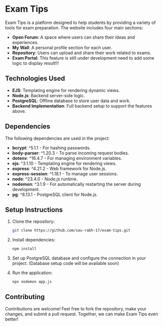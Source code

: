 # Exam Tips

Exam Tips is a platform designed to help students by providing a variety of tools for exam preparation. The website includes four main sections:

- **Open Forum**: A space where users can share their ideas and experiences.
- **My Wall**: A personal profile section for each user.
- **Repository**: Users can upload and share their work related to exams.
- **Exam Portal**: This feature is still under development need to add some logic to display result!!!

## Technologies Used
- **EJS**: Templating engine for rendering dynamic views.
- **Node.js**: Backend server-side logic.
- **PostgreSQL**: Offline database to store user data and work.
- **Backend Implementation**: Full backend setup to support the features above.

## Dependencies
The following dependencies are used in the project:

- **bcrypt**: ^5.1.1 - For hashing passwords.
- **body-parser**: ^1.20.3 - To parse incoming request bodies.
- **dotenv**: ^16.4.7 - For managing environment variables.
- **ejs**: ^3.1.10 - Templating engine for rendering views.
- **express**: ^4.21.2 - Web framework for Node.js.
- **express-session**: ^1.18.1 - To manage user sessions.
- **node**: ^23.4.0 - Node.js runtime.
- **nodemon**: ^3.1.9 - For automatically restarting the server during development.
- **pg**: ^8.13.1 - PostgreSQL client for Node.js.

## Setup Instructions

1. Clone the repository:
   ```bash
   git clone https://github.com/sau-rabh-17/exam-tips.git
2. Install dependencies:
   ```bash
   npm install
3. Set up PostgreSQL database and configure the connection in your project.
   (Database setup code will be available soon)

4. Run the application:
   ```bash
   npx nodemon app.js

## Contributing
Contributions are welcome! Feel free to fork the repository, make your changes, and submit a pull request. Together, we can make Exam Tips even better!
